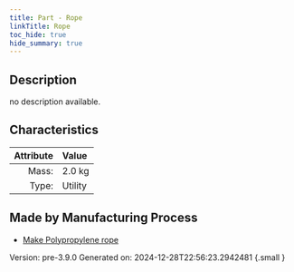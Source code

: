 ```yaml
---
title: Part - Rope
linkTitle: Rope
toc_hide: true
hide_summary: true
---
```


## Description
no description available.

## Characteristics

| Attribute      | Value |
|--------:|:------|
|Mass:|2.0 kg|
|Type:|Utility|

## Made by Manufacturing Process

- [Make Polypropylene rope](/docs/definitions/process/make-polypropylene-rope)



Version: pre-3.9.0 Generated on: 2024-12-28T22:56:23.2942481
{.small }

